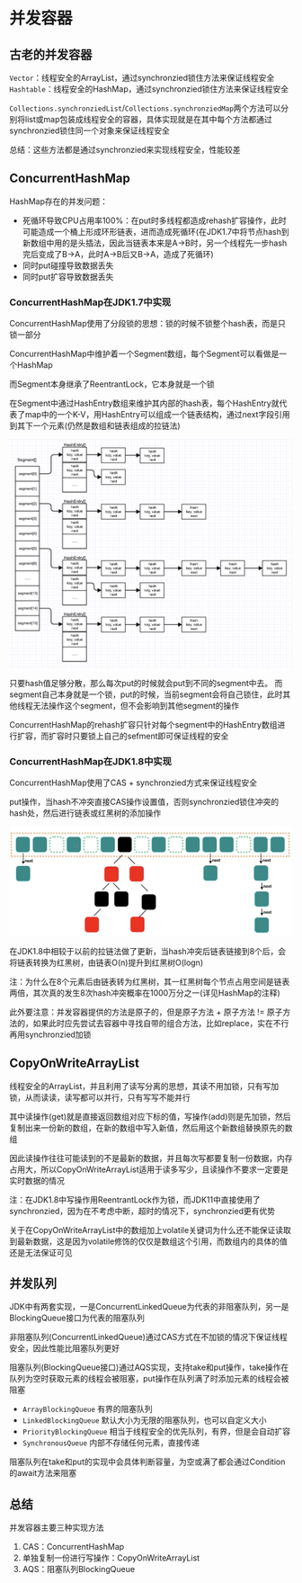 # 并发容器

## 古老的并发容器

`Vector`：线程安全的ArrayList，通过synchronzied锁住方法来保证线程安全
`Hashtable`：线程安全的HashMap，通过synchronzied锁住方法来保证线程安全

`Collections.synchronziedList`/`Collections.synchronziedMap`两个方法可以分别将list或map包装成线程安全的容器，具体实现就是在其中每个方法都通过synchronzied锁住同一个对象来保证线程安全

总结：这些方法都是通过synchronzied来实现线程安全，性能较差

## ConcurrentHashMap

HashMap存在的并发问题：
- 死循环导致CPU占用率100%：在put时多线程都造成rehash扩容操作，此时可能造成一个桶上形成环形链表，进而造成死循环(在JDK1.7中将节点hash到新数组中用的是头插法，因此当链表本来是A->B时，另一个线程先一步hash完后变成了B->A，此时A->B后又B->A，造成了死循环)
- 同时put碰撞导致数据丢失
- 同时put扩容导致数据丢失

### ConcurrentHashMap在JDK1.7中实现

ConcurrentHashMap使用了分段锁的思想：锁的时候不锁整个hash表，而是只锁一部分

ConcurrentHashMap中维护着一个Segment数组，每个Segment可以看做是一个HashMap

而Segment本身继承了ReentrantLock，它本身就是一个锁

在Segment中通过HashEntry数组来维护其内部的hash表，每个HashEntry就代表了map中的一个K-V，用HashEntry可以组成一个链表结构，通过next字段引用到其下一个元素(仍然是数组和链表组成的拉链法)

![ConcurrentHashMap在jdk1.7中实现](../pics/ConcurrentHashMap_in_jdk7.png)

只要hash值足够分散，那么每次put的时候就会put到不同的segment中去。 而segment自己本身就是一个锁，put的时候，当前segment会将自己锁住，此时其他线程无法操作这个segment，但不会影响到其他segment的操作

ConcurrentHashMap的rehash扩容只针对每个segment中的HashEntry数组进行扩容，而扩容时只要锁上自己的sefment即可保证线程的安全

### ConcurrentHashMap在JDK1.8中实现

ConcurrentHashMap使用了CAS + synchronzied方式来保证线程安全

put操作，当hash不冲突直接CAS操作设置值，否则synchronzied锁住冲突的hash处，然后进行链表或红黑树的添加操作

![ConcurrentHashMap在jdk1.8中实现](../pics/ConcurrentHashMap_in_jdk8.png)

在JDK1.8中相较于以前的拉链法做了更新，当hash冲突后链表链接到8个后，会将链表转换为红黑树，由链表O(n)提升到红黑树O(logn)

注：为什么在8个元素后由链表转为红黑树，其一红黑树每个节点占用空间是链表两倍，其次真的发生8次hash冲突概率在1000万分之一(详见HashMap的注释)

此外要注意：并发容器提供的方法是原子的，但是原子方法 + 原子方法 != 原子方法的，如果此时应先尝试去容器中寻找自带的组合方法，比如replace，实在不行再用synchronzied加锁

## CopyOnWriteArrayList

线程安全的ArrayList，并且利用了读写分离的思想，其读不用加锁，只有写加锁，从而读读，读写都可以并行，只有写写不能并行

其中读操作(get)就是直接返回数组对应下标的值，写操作(add)则是先加锁，然后复制出来一份新的数组，在新的数组中写入新值，然后用这个新数组替换原先的数组

因此读操作往往可能读到的不是最新的数据，并且每次写都要复制一份数据，内存占用大，所以CopyOnWriteArrayList适用于读多写少，且读操作不要求一定要是实时数据的情况

注：在JDK1.8中写操作用ReentrantLock作为锁，而JDK11中直接使用了synchronzied，因为在不考虑中断，超时的情况下，synchronzied更有优势

关于在CopyOnWriteArrayList中的数组加上volatile关键词为什么还不能保证读取到最新数据，这是因为volatile修饰的仅仅是数组这个引用，而数组内的具体的值还是无法保证可见

## 并发队列

JDK中有两套实现，一是ConcurrentLinkedQueue为代表的非阻塞队列，另一是BlockingQueue接口为代表的阻塞队列

非阻塞队列(ConcurrentLinkedQueue)通过CAS方式在不加锁的情况下保证线程安全，因此性能比阻塞队列更好

阻塞队列(BlockingQueue接口)通过AQS实现，支持take和put操作，take操作在队列为空时获取元素的线程会被阻塞，put操作在队列满了时添加元素的线程会被阻塞

- `ArrayBlockingQueue` 有界的阻塞队列
- `LinkedBlockingQueue` 默认大小为无限的阻塞队列，也可以自定义大小
- `PriorityBlockingQueue` 相当于线程安全的优先队列，有界，但是会自动扩容
- `SynchronousQueue` 内部不存储任何元素，直接传递

阻塞队列在take和put的实现中会具体判断容量，为空或满了都会通过Condition的await方法来阻塞

## 总结

并发容器主要三种实现方法
1. CAS：ConcurrentHashMap
2. 单独复制一份进行写操作：CopyOnWriteArrayList 
3. AQS：阻塞队列BlockingQueue

